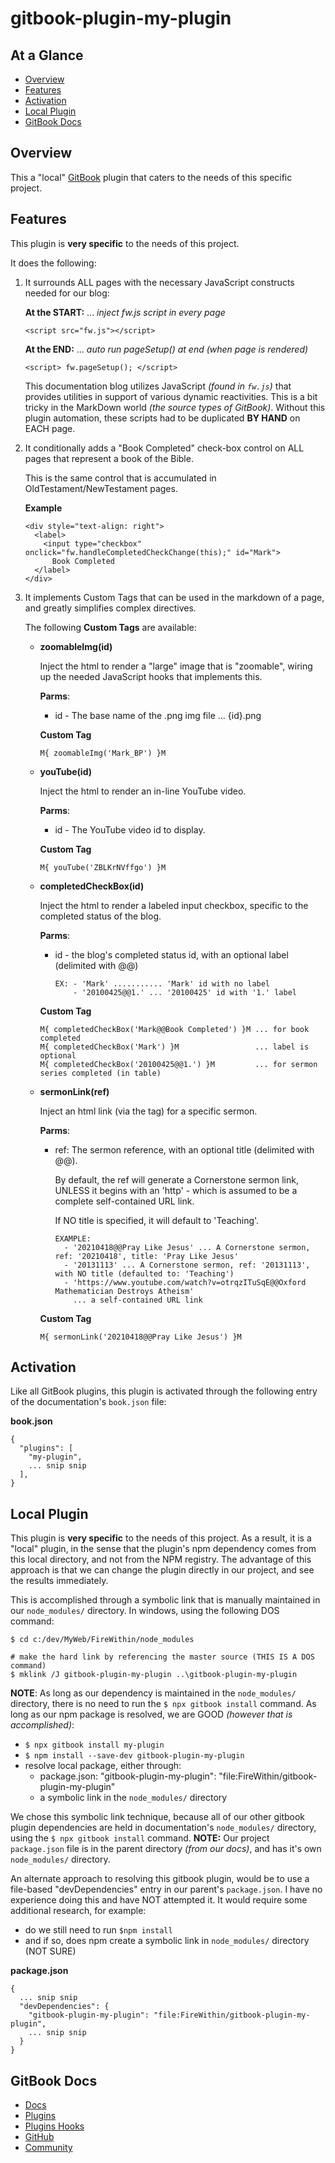 # gitbook-plugin-my-plugin

## At a Glance

- [Overview]
- [Features]
- [Activation]
- [Local Plugin]
- [GitBook Docs]

## Overview

This a "local" [GitBook] plugin that caters to the needs of this
specific project.

## Features

This plugin is **very specific** to the needs of this project.

It does the following:

1. It surrounds ALL pages with the necessary JavaScript constructs needed for our blog:

   **At the START:**
   ... _inject fw.js script in every page_
   ```
   <script src="fw.js"></script>
   ```

   **At the END:**
   ... _auto run pageSetup() at end (when page is rendered)_
   ```
   <script> fw.pageSetup(); </script>
   ```

   This documentation blog utilizes JavaScript _(found in `fw.js`)_
   that provides utilities in support of various dynamic reactivities.
   This is a bit tricky in the MarkDown world _(the source types of
   GitBook)_.  Without this plugin automation, these scripts had to be
   duplicated **BY HAND** on EACH page.

2. It conditionally adds a "Book Completed" check-box control on ALL
   pages that represent a book of the Bible.

   This is the same control that is accumulated in
   OldTestament/NewTestament pages.

   **Example**
   ```
   <div style="text-align: right">
     <label>
       <input type="checkbox" onclick="fw.handleCompletedCheckChange(this);" id="Mark">
         Book Completed
     </label>
   </div>
   ```

3. It implements Custom Tags that can be used in the markdown of a
   page, and greatly simplifies complex directives.

   The following **Custom Tags** are available:

   - **zoomableImg(id)**

     Inject the html to render a "large" image that is "zoomable",
     wiring up the needed JavaScript hooks that implements this.

     **Parms**:

     * id - The base name of the .png img file ... {id}.png

     **Custom Tag**

     ```
     M{ zoomableImg('Mark_BP') }M
     ```

   - **youTube(id)**

     Inject the html to render an in-line YouTube video.

     **Parms**:

     * id - The YouTube video id to display.

     **Custom Tag**

     ```
     M{ youTube('ZBLKrNVffgo') }M
     ```

   - **completedCheckBox(id)**

     Inject the html to render a labeled input checkbox, specific to the
     completed status of the blog.

     **Parms**:

     * id - the blog's completed status id, with an optional label (delimited with @@)
       ```
       EX: - 'Mark' ........... 'Mark' id with no label
           - '20100425@@1.' ... '20100425' id with '1.' label
       ```

     **Custom Tag**

     ```
     M{ completedCheckBox('Mark@@Book Completed') }M ... for book completed
     M{ completedCheckBox('Mark') }M                 ... label is optional
     M{ completedCheckBox('20100425@@1.') }M         ... for sermon series completed (in table)
     ```

   - **sermonLink(ref)**

     Inject an html link (via the <a> tag) for a specific sermon.

     **Parms**:

     * ref: The sermon reference, with an optional title (delimited with @@).
   
       By default, the ref will generate a Cornerstone sermon link,
       UNLESS it begins with an 'http' - which is assumed to be a complete self-contained URL link.
   
       If NO title is specified, it will default to 'Teaching'.
   
       ```
       EXAMPLE:
         - '20210418@@Pray Like Jesus' ... A Cornerstone sermon, ref: '20210418', title: 'Pray Like Jesus'
         - '20131113' ... A Cornerstone sermon, ref: '20131113', with NO title (defaulted to: 'Teaching')
         - 'https://www.youtube.com/watch?v=otrqzITuSqE@@Oxford Mathematician Destroys Atheism'
           ... a self-contained URL link
       ```

     **Custom Tag**

     ```
     M{ sermonLink('20210418@@Pray Like Jesus') }M
     ```


## Activation

Like all GitBook plugins, this plugin is activated through the
following entry of the documentation's `book.json` file:

**book.json**
```
{
  "plugins": [
    "my-plugin",
    ... snip snip
  ],
}
```

## Local Plugin

This plugin is **very specific** to the needs of this project.  As a
result, it is a "local" plugin, in the sense that the plugin's npm
dependency comes from this local directory, and not from the NPM
registry.  The advantage of this approach is that we can change the
plugin directly in our project, and see the results immediately.

This is accomplished through a symbolic link that is manually
maintained in our `node_modules/` directory.
In windows, using the following DOS command:

```
$ cd c:/dev/MyWeb/FireWithin/node_modules

# make the hard link by referencing the master source (THIS IS A DOS command)
$ mklink /J gitbook-plugin-my-plugin ..\gitbook-plugin-my-plugin
```

**NOTE**: As long as our dependency is maintained in the
`node_modules/` directory, there is no need to run the `$ npx gitbook
install` command.  As long as our npm package is resolved, we are GOOD
_(however that is accomplished)_:

- `$ npx gitbook install my-plugin`
- `$ npm install --save-dev gitbook-plugin-my-plugin`
- resolve local package, either through:
  * package.json: "gitbook-plugin-my-plugin": "file:FireWithin/gitbook-plugin-my-plugin"
  * a symbolic link in the `node_modules/` directory

We chose this symbolic link technique, because all of our other
gitbook plugin dependencies are held in documentation's `node_modules/`
directory, using the `$ npx gitbook install` command.  **NOTE:** Our
project `package.json` file is in the parent directory _(from our
docs)_, and has it's own `node_modules/` directory.

An alternate approach to resolving this gitbook plugin, would be to
use a file-based "devDependencies" entry in our parent's
`package.json`.  I have no experience doing this and have NOT
attempted it.  It would require some additional research, for example:

- do we still need to run `$npm install`
- and if so, does npm create a symbolic link in `node_modules/`
  directory (NOT SURE)

**package.json**
```
{
  ... snip snip
  "devDependencies": {
    "gitbook-plugin-my-plugin": "file:FireWithin/gitbook-plugin-my-plugin",
    ... snip snip
  }
}
```



## GitBook Docs

- [Docs]
- [Plugins]
- [Plugins Hooks]
- [GitHub]
- [Community]






<!--- REFERENCE LINKS ---> 

[Overview]:       #overview
[Features]:       #features
[Activation]:     #activation
[Local Plugin]:   #local-plugin
[GitBook Docs]:   #gitbook-docs

[GitBook]:        https://docs.gitbook.com/
[Docs]:           https://docs.gitbook.com
[Plugins]:        https://snowdreams1006.github.io/gitbook-official/en/plugins/
[Plugins Hooks]:  https://snowdreams1006.github.io/gitbook-official/en/plugins/hooks.html
[GitHub]:         https://github.com/GitbookIO/gitbook
[Community]:      https://github.com/GitbookIO/community

